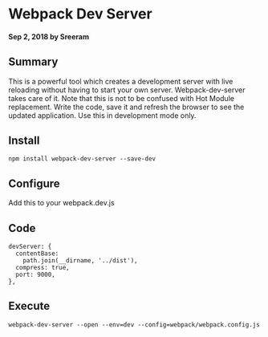 # Webpack Dev Server

#### Sep 2, 2018 by Sreeram

## Summary

This is a powerful tool which creates a development server with live reloading without having to start your own server. Webpack-dev-server takes care of it. Note that this is not to be confused with Hot Module replacement. Write the code, save it and refresh the browser to see the updated application. Use this in development mode only.

## Install

`npm install webpack-dev-server --save-dev`

## Configure

Add this to your webpack.dev.js

## Code

    devServer: {
      contentBase: 
        path.join(__dirname, '../dist'),
      compress: true,
      port: 9000,
    },

## Execute
`webpack-dev-server --open --env=dev --config=webpack/webpack.config.js`
